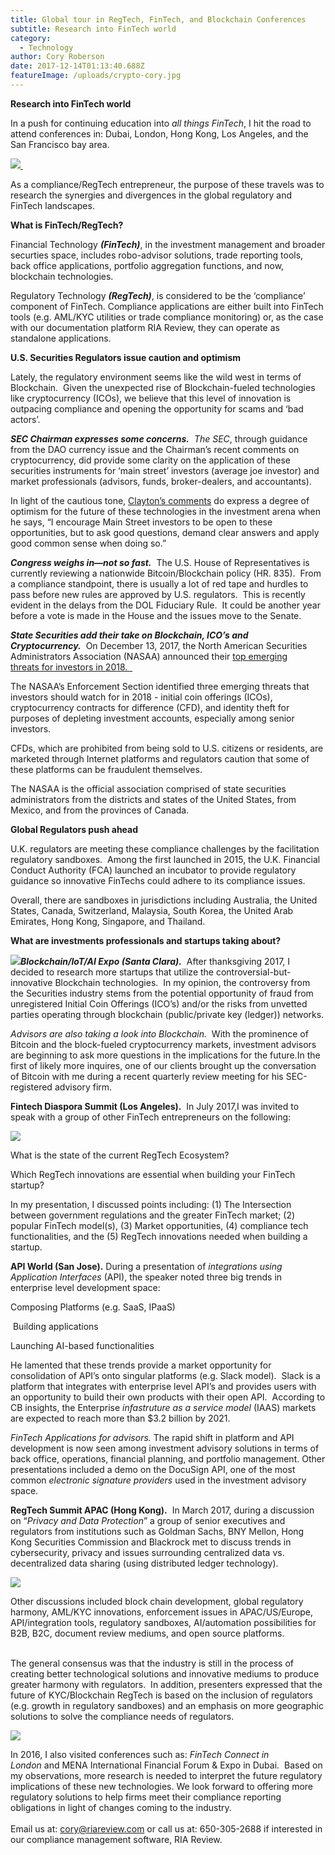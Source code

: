 ```yaml
---
title: Global tour in RegTech, FinTech, and Blockchain Conferences
subtitle: Research into FinTech world
category:
  - Technology
author: Cory Roberson
date: 2017-12-14T01:13:40.688Z
featureImage: /uploads/crypto-cory.jpg
---
```


**Research into FinTech world**

In a push for continuing education into *all things FinTech*, I hit the road to attend conferences in: Dubai, London, Hong Kong, Los Angeles, and the San Francisco bay area. 

[![](https://3.bp.blogspot.com/-zer0KM1Id-A/WjWaiZETmPI/AAAAAAAAHes/MAq3xDdQoMs9ttWGqLvj6t4hkzOmfaZKACEwYBhgL/s320/IMG_1561.JPG) ](https://3.bp.blogspot.com/-zer0KM1Id-A/WjWaiZETmPI/AAAAAAAAHes/MAq3xDdQoMs9ttWGqLvj6t4hkzOmfaZKACEwYBhgL/s1600/IMG_1561.JPG)

As a compliance/RegTech entrepreneur, the purpose of these travels was to research the synergies and divergences in the global regulatory and FinTech landscapes. 

**What is FinTech/RegTech?**

Financial Technology ***(FinTech)***, in the investment management and broader securties space, includes robo-advisor solutions, trade reporting tools, back office applications, portfolio aggregation functions, and now, blockchain technologies.

Regulatory Technology ***(RegTech)***, is considered to be the ‘compliance’ component of FinTech. Compliance applications are either built into FinTech tools (e.g. AML/KYC utilities or trade compliance monitoring) or, as the case with our documentation platform RIA Review, they can operate as standalone applications.



**U.S. Securities Regulators issue caution and optimism**

Lately, the regulatory environment seems like the wild west in terms of Blockchain.  Given the unexpected rise of Blockchain-fueled technologies like cryptocurrency (ICOs), we believe that this level of innovation is outpacing compliance and opening the opportunity for scams and ‘bad actors’.



***SEC Chairman expresses some concerns.**  The SEC*, through guidance from the DAO currency issue and the Chairman’s recent comments on cryptocurrency, did provide some clarity on the application of these securities instruments for ‘main street’ investors (average joe investor) and market professionals (advisors, funds, broker-dealers, and accountants).



In light of the cautious tone, [Clayton’s comments](https://www.sec.gov/news/public-statement/statement-clayton-2017-12-11) do express a degree of optimism for the future of these technologies in the investment arena when he says, “I encourage Main Street investors to be open to these opportunities, but to ask good questions, demand clear answers and apply good common sense when doing so.”



***Congress weighs in—not so fast.***  The U.S. House of Representatives is currently reviewing a nationwide Bitcoin/Blockchain policy (HR. 835).  From a compliance standpoint, there is usually a lot of red tape and hurdles to pass before new rules are approved by U.S. regulators.  This is recently evident in the delays from the DOL Fiduciary Rule.  It could be another year before a vote is made in the House and the issues move to the Senate.



***State Securities add their take on Blockchain, ICO’s and Cryptocurrency.***  On December 13, 2017, the North American Securities Administrators Association (NASAA) announced their [top emerging threats](http://www.nasaa.org/43962/nasaa-announces-top-emerging-investor-threats/utm_source=NASAA.org+Updates+%28RSS%29&utm_campaign=b0e6f53d9dRSS_EMAIL_CAMPAIGN&utm_medium=email&utm_term=0_0835d82b94-b0e6f53d9d-139466297)[ for investors in 2018.  ](https://www.blogger.com/null)



The NASAA’s Enforcement Section identified three emerging threats that investors should watch for in 2018 - initial coin offerings (ICOs), cryptocurrency contracts for difference (CFD), and identity theft for purposes of depleting investment accounts, especially among senior investors.



CFDs, which are prohibited from being sold to U.S. citizens or residents, are marketed through Internet platforms and regulators caution that some of these platforms can be fraudulent themselves.



The NASAA is the official association comprised of state securities administrators from the districts and states of the United States, from Mexico, and from the provinces of Canada.



**Global Regulators push ahead**



U.K. regulators are meeting these compliance challenges by the facilitation regulatory sandboxes.  Among the first launched in 2015, the U.K. Financial Conduct Authority (FCA) launched an incubator to provide regulatory guidance so innovative FinTechs could adhere to its compliance issues.



Overall, there are sandboxes in jurisdictions including Australia, the United States, Canada, Switzerland, Malaysia, South Korea, the United Arab Emirates, Hong Kong, Singapore, and Thailand. 



**What are investments professionals and startups taking about?**

[![](https://1.bp.blogspot.com/-JZ3Hrqvd0Z0/WjWa1oiacHI/AAAAAAAAHew/n6SM0NkK2-wrw2d4rb4S9y8yhtFmNDfVACLcBGAs/s200/IMG_2452.JPG)](https://1.bp.blogspot.com/-JZ3Hrqvd0Z0/WjWa1oiacHI/AAAAAAAAHew/n6SM0NkK2-wrw2d4rb4S9y8yhtFmNDfVACLcBGAs/s1600/IMG_2452.JPG)***Blockchain/IoT/AI Expo (Santa Clara).***  After thanksgiving 2017, I decided to research more startups that utilize the controversial-but-innovative Blockchain technologies.  In my opinion, the controversy from the Securities industry stems from the potential opportunity of fraud from unregistered Initial Coin Offerings (ICO’s) and/or the risks from unvetted parties operating through blockchain (public/private key (ledger)) networks.



*Advisors are also taking a look into Blockchain.*  With the prominence of Bitcoin and the block-fueled cryptocurrency markets, investment advisors are beginning to ask more questions in the implications for the future.In the first of likely more inquires, one of our clients brought up the conversation of Bitcoin with me during a recent quarterly review meeting for his SEC-registered advisory firm.



**Fintech Diaspora Summit (Los Angeles).**  In July 2017,I was invited to speak with a group of other FinTech entrepreneurs on the following:



[![](https://1.bp.blogspot.com/--Cux6vzcKeQ/WjWbFfXAzQI/AAAAAAAAHe4/ey_mu8DkMnkCkz_ezUaS6uXQVp-9fam9QCEwYBhgL/s320/FinTech%2BDiaspora.jpg)](https://1.bp.blogspot.com/--Cux6vzcKeQ/WjWbFfXAzQI/AAAAAAAAHe4/ey_mu8DkMnkCkz_ezUaS6uXQVp-9fam9QCEwYBhgL/s1600/FinTech%2BDiaspora.jpg)

What is the state of the current RegTech Ecosystem?

Which RegTech innovations are essential when building your FinTech startup?



In my presentation, I discussed points including: (1) The Intersection between government regulations and the greater FinTech market; (2) popular FinTech model(s), (3) Market opportunities, (4) compliance tech functionalities, and the (5) RegTech innovations needed when building a startup.



**API World (San Jose).** During a presentation of *integrations using Application Interfaces* (API), the speaker noted three big trends in enterprise level development space:



Composing Platforms (e.g. SaaS, IPaaS)

 Building applications

Launching AI-based functionalities



He lamented that these trends provide a market opportunity for consolidation of API’s onto singular platforms (e.g. Slack model).  Slack is a platform that integrates with enterprise level API’s and provides users with an opportunity to build their own products with their open API.  According to CB insights, the Enterprise *infastruture as a service model* (IAAS) markets are expected to reach more than $3.2 billion by 2021.



*FinTech Applications for advisors.* The rapid shift in platform and API development is now seen among investment advisory solutions in terms of back office, operations, financial planning, and portfolio management. Other presentations included a demo on the DocuSign API, one of the most common *electronic signature providers* used in the investment advisory space. 



**RegTech Summit APAC (Hong Kong).**  In March 2017, during a discussion on “*Privacy and Data Protection*” a group of senior executives and regulators from institutions such as Goldman Sachs, BNY Mellon, Hong Kong Securities Commission and Blackrock met to discuss trends in cybersecurity, privacy and issues surrounding centralized data vs. decentralized data sharing (using distributed ledger technology).



[![](https://1.bp.blogspot.com/-lZFuQ344_FU/WjWbjkd3jrI/AAAAAAAAHe8/_R3RUmu3U_gGlgOHnQMjUigHLLWzuJIagCLcBGAs/s200/RegTech%2BAPAC.png)](https://1.bp.blogspot.com/-lZFuQ344_FU/WjWbjkd3jrI/AAAAAAAAHe8/_R3RUmu3U_gGlgOHnQMjUigHLLWzuJIagCLcBGAs/s1600/RegTech%2BAPAC.png)

Other discussions included block chain development, global regulatory harmony, AML/KYC innovations, enforcement issues in APAC/US/Europe, API/integration tools, regulatory sandboxes, AI/automation possibilities for B2B, B2C, document review mediums, and open source platforms.

\
The general consensus was that the industry is still in the process of creating better technological solutions and innovative mediums to produce greater harmony with regulators.  In addition, presenters expressed that the future of KYC/Blockchain RegTech is based on the inclusion of regulators (e.g. growth in regulatory sandboxes) and an emphasis on more geographic solutions to solve the compliance needs of regulators.   



[![](https://1.bp.blogspot.com/-mMxmjkGt9_c/WjQRlB-l_DI/AAAAAAAAHdQ/XuEF0B5XMrooP74DU-ORL2XGejg9ThS9ACPcBGAYYCw/s640/Compliance%2BSoftware%2B-%2BAD.jpg)](https://fincompliance.io/)

In 2016, I also visited conferences such as: *FinTech Connect in London* and MENA International Financial Forum & Expo in Dubai.  Based on my observations, more research is needed to interpret the future regulatory implications of these new technologies. We look forward to offering more regulatory solutions to help firms meet their compliance reporting obligations in light of changes coming to the industry. \
\
Email us at: cory@riareview.com or call us at: 650-305-2688 if interested in our compliance management software, RIA Review.